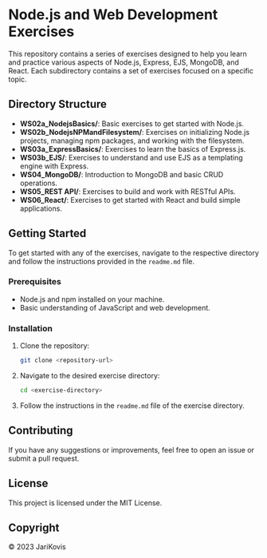 # Node.js and Web Development Exercises

This repository contains a series of exercises designed to help you learn and practice various aspects of Node.js, Express, EJS, MongoDB, and React. Each subdirectory contains a set of exercises focused on a specific topic.

## Directory Structure

- **WS02a_NodejsBasics/**: Basic exercises to get started with Node.js.
- **WS02b_NodejsNPMandFilesystem/**: Exercises on initializing Node.js projects, managing npm packages, and working with the filesystem.
- **WS03a_ExpressBasics/**: Exercises to learn the basics of Express.js.
- **WS03b_EJS/**: Exercises to understand and use EJS as a templating engine with Express.
- **WS04_MongoDB/**: Introduction to MongoDB and basic CRUD operations.
- **WS05_REST API/**: Exercises to build and work with RESTful APIs.
- **WS06_React/**: Exercises to get started with React and build simple applications.

## Getting Started

To get started with any of the exercises, navigate to the respective directory and follow the instructions provided in the `readme.md` file.

### Prerequisites

- Node.js and npm installed on your machine.
- Basic understanding of JavaScript and web development.

### Installation

1. Clone the repository:
    ```sh
    git clone <repository-url>
    ```
2. Navigate to the desired exercise directory:
    ```sh
    cd <exercise-directory>
    ```
3. Follow the instructions in the `readme.md` file of the exercise directory.

## Contributing

If you have any suggestions or improvements, feel free to open an issue or submit a pull request.

## License

This project is licensed under the MIT License.

## Copyright

© 2023 JariKovis
